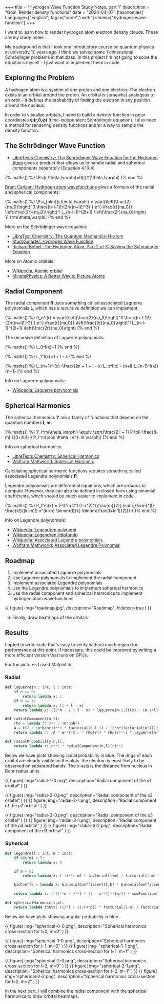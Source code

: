 +++
title = "Hydrogen Wave Function Study Notes, part 1"
description = "Goal: Render density functions"
date = "2024-04-07"
[taxonomies]
Language=["English"]
tags=["code","math"]
series=["hydrogen-wave-function"]
+++

I want to learn how to render hydrogen atom electron density clouds.
These are my study notes.

My background is that I took one introductory course on quantum physics at university 10 years ago. I think we solved some 1 dimensional Schrödinger problems in that class. In this project I'm not going to solve the equations myself - I just want to implement them in code.

## Exploring the Problem

A hydrogen atom is a system of one proton and one electron. The electron exists in an orbital around the proton. An orbital is somewhat analogous to an orbit - it defines the probability of finding the electron in any position around the nucleus.

In order to visualize orbitals,
I need to build a density function in polar coordinates **ψ(r,θ,φ)** (time-independent Schrödinger equation).
I also need a method for rendering density functions and/or a way to sample the density function.

## The Schrödinger Wave Function

- [LibreTexts Chemistry: The Schrödinger Wave Equation for the Hydrogen Atom](https://chem.libretexts.org/Courses/University_of_California_Davis/Chem_107B%3A_Physical_Chemistry_for_Life_Scientists/Chapters/4%3A_Quantum_Theory/4.10%3A_The_Schr%C3%B6dinger_Wave_Equation_for_the_Hydrogen_Atom) gives a product that allows us to handle radial and spherical components separately (Equation 4.10.4)

{% maths() %}
\Psi(r,\theta,\varphi)=R(r)Y(\theta,\varphi)
{% end %}

[Brant Carlson: Hydrogen atom wavefunctions](https://www.youtube.com/watch?v=DvRzdCnsiYw) gives a formula of the radial and spherical components:

{% maths() %}
\Psi_{nlm}(r,\theta,\varphi) = 
\sqrt{\left(\frac{2}{na_0}\right)^3 \frac{(n-l-1)!}{2n((n+l)!)^3} } 
e^{-\frac{r}{na_0}} 
\left(\frac{2r}{na_0}\right)^l L_{n-l-1}^{2l+1} 
\left(\frac{2r}{na_0}\right) Y_l^m(\theta,\varphi)
{% end %}

More on the Schrödinger wave equation:

- [LibreText Chemistry: The Quantum Mechanical H-atom](<https://chem.libretexts.org/Bookshelves/Physical_and_Theoretical_Chemistry_Textbook_Maps/Quantum_Chemistry_with_Applications_in_Spectroscopy_(Fleming)/06%3A_The_Hydrogen_Atom/6.02%3A_The_Quantum_Mechanical_H-atom>)
- [StudySmarter: Hydrogen Wave Function](https://www.studysmarter.co.uk/explanations/physics/quantum-physics/hydrogen-wave-function/)
- [Richard Behiel: The Hydrogen Atom, Part 2 of 3: Solving the Schrodinger Equation](https://www.youtube.com/watch?v=acN7E7AUHPk)

More on Atomic orbitals:

- [Wikipedia, Atomic orbital](https://en.m.wikipedia.org/wiki/Atomic_orbital)
- [MinutePhysics: A Better Way to Picture Atoms](https://www.youtube.com/watch?v=W2Xb2GFK2yc)

## Radial Component

The radial component **R** uses something called associated Laguerre polynomials **L**, which has a recursive definition we can implement.

{% maths() %}
R_n^l(r) = 
\sqrt{\left(\frac{2}{na_0}\right)^3 \frac{(n-l-1)!}{2n((n+l)!)^3} } 
e^{-\frac{r}{na_0}} 
\left(\frac{2r}{na_0}\right)^l L_{n-l-1}^{2l+1} 
\left(\frac{2r}{na_0}\right)
{% end %}

The recursive definition of Laguerre polynomials:

{% maths() %}
L_0^l(x)=1
{% end %}

{% maths() %}
L_1^l(x)=1 + l - x
{% end %}

{% maths() %}
L_{n+1}^l(x)=\frac{(2n + 1 + l - x) L_n^l(x) - (n+l) L_{n-1}^l(x)}{n+1}
{% end %}

Info on Laguerre polynomials:

- [Wikipedia: Laguerre polynomials](https://en.wikipedia.org/wiki/Laguerre_polynomials#Generalized_Laguerre_polynomials)

## Spherical Harmonics

The spherical harmonics **Y** are a family of functions that depend on the quantum numbers **l**, **m**.

{% maths() %}
Y_l^m(\theta,\varphi) \equiv \sqrt{\frac{2 l + 1}{4\pi} \frac{(l-m)!}{(l+m)!} } P_l^m(\cos \theta ) e^{i m \varphi}
{% end %}

Info on spherical harmonics:

- [LibreTexts Chemistry: Spherical Harmonics](https://chem.libretexts.org/Bookshelves/Physical_and_Theoretical_Chemistry_Textbook_Maps/Quantum_Chemistry_with_Applications_in_Spectroscopy_(Fleming)/05%3A_The_Rigid_Rotor_and_Rotational_Spectroscopy/5.04%3A_Spherical_Harmonics)
- [Wolfram Mathworld: Spherical Harmonic](https://mathworld.wolfram.com/SphericalHarmonic.html)

Calculating spherical harmonic functions requires something called associated Legendre polynomials **P**.

Legendre polynomials are differential equations, which are arduous to compute. However, they can also be defined in closed form using binomial coefficients, which should be much easier to implement in code.

{% maths() %}
P_l^m(x) = (-1)^m 2^l (1-x^2)^{\frac{m}{2}} \sum_{k=m}^{l} \frac{k!}{(k-m)!} x^{k-m}
\binom{l}{k}
\binom{\frac{l+k-1}{2}}{l}
{% end %}

Info on Legendre polynomials:

- [Wikipedia: Legendren polynomi](https://fi.wikipedia.org/wiki/Legendren_polynomi)
- [Wikipedia: Legendren liittofuntio](https://fi.wikipedia.org/wiki/Legendren_liittofunktio)
- [Wikipedia: Associated Legendre polynomials](https://en.wikipedia.org/wiki/Associated_Legendre_polynomials)
- [Wolfram Mathworld: Associated Legendre Polynomial](https://mathworld.wolfram.com/AssociatedLegendrePolynomial.html)

## Roadmap

1. Implement associated Laguerre polynomials
2. Use Laguerre polynomials to implement the radial component
3. Implement associated Legendre polynomials
4. Use the Legendre polynomials to implement spherical harmonics
5. Use the radial component and spherical harmonics to implement hydrogen atom wavefunctions

{{
        figure(
                img="roadmap.jpg",
                description="Roadmap",
                hidetext=true
        )
}}

6. Finally, draw heatmaps of the orbitals

## Results

I opted to write code that's easy to verify without much regard for performance at this point. If necessary, this could be improved by writing a more efficient version that runs on GPUs.

For the pictures I used Matplotlib.

### Radial

```python
def laguerre(n : int, l : int):
    if n == 0:
        return lambda x: 1
    if n == 1:
        return lambda x: (1 + l - x)
    return lambda x: ((2*n - 1 + l - x) * laguerre(n-1,l)(x) - (n-1+l)*laguerre(n-2,l)(x))/float(n)

def radialComponent(n,l):
    rho = lambda r: 2*r / (n*bohr)
    A = ((2 / (n*bohr))**3 * factorial(n-l-1) / (2*n*(factorial(n+l))))**(1/2)
    return lambda r: -A * e**(-0.5 * rho(r)) * rho(r)**l * laguerre(n-l-1, 2*l + 1)(rho(r))

def radialProbability(n,l):
    return lambda r: r**2 * radialComponent(n,l)(r)**2
```

Below we have plots showing radial probability in blue.
The rings of each orbital are clearly visible on the plots: the electron is most likely to be observed on separated bands. The x-asis is the distance from nucleus in Bohr radius units.

{{
        figure(
                img="radial-1-0.png",
                description="Radial component of the s1 orbital"
        )
}}

{{
        figure(
                img="radial-2-0.png",
                description="Radial component of the s2 orbital"
        )
}}
{{
        figure(
                img="radial-2-1.png",
                description="Radial component of the p2 orbital"
        )
}}

{{
        figure(
                img="radial-3-0.png",
                description="Radial component of the s3 orbital"
        )
}}
{{
        figure(
                img="radial-3-1.png",
                description="Radial component of the p3 orbital"
        )
}}
{{
        figure(
                img="radial-3-2.png",
                description="Radial component of the d3 orbital"
        )
}}

### Spherical

```python
def legendre(l : int, m : int):
    if abs(m) > l:
        return lambda x: 0

    if m < 0:
        return lambda x: (-1)**(-m) * factorial(l+m) / factorial(l-m) * legendre(l,-m)(x)

    binCoeffs = lambda k: binomialCoefficient(l,k) * binomialCoefficient((l+k-1)/2, l)
    
    return lambda x: (-1)**m * 2**l * (1 - x**2)**(m/2) * sumFunction( lambda k: factorial(k)/factorial(k-m) * x**(k-m) * binCoeffs(k), range(m,l+1) )

def sphericalHarmonic(l,m):
    return lambda theta: ((2*l + 1)/(4*pi) * factorial(l-m) / factorial(l+m))**(1/2) * legendre(l,m)(cos(theta))
```

Below we have plots showing angular probability in blue.

{{
        figure(
                img="spherical-0-0.png",
                description="Spherical harmonics cross-section for l=0, m=0"
        )
}}

{{
        figure(
                img="spherical-1-0.png",
                description="Spherical harmonics cross-section for l=1, m=0"
        )
}}
{{
        figure(
                img="spherical-1-1.png",
                description="Spherical harmonics cross-section for l=1, m=1"
        )
}}

{{
        figure(
                img="spherical-2-0.png",
                description="Spherical harmonics cross-section for l=2, m=0"
        )
}}
{{
        figure(
                img="spherical-2-1.png",
                description="Spherical harmonics cross-section for l=2, m=1"
        )
}}
{{
        figure(
                img="spherical-2-2.png",
                description="Spherical harmonics cross-section for l=2, m=2"
        )
}}

In the next part, I will combine the radial component with the spherical harmonics to draw orbital heatmaps.